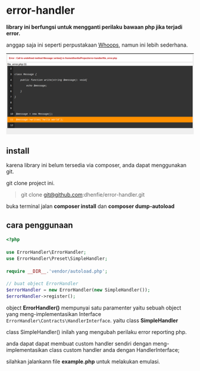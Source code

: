 # error-handler
**library ini berfungsi untuk mengganti perilaku bawaan php jika terjadi error.**

anggap saja ini seperti perpustakaan [Whoops](https://github.com/filp/whoops), namun ini lebih sederhana.

![sample.png d](https://raw.githubusercontent.com/dhenfie/error-handler/master/sample.png)

## install
karena library ini belum tersedia via composer, anda dapat menggunakan git. 

git clone project ini.
> git clone git@github.com:dhenfie/error-handler.git

buka terminal jalan **composer install** dan **composer dump-autoload**

## cara penggunaan
```php
<?php

use ErrorHandler\ErrorHandler;
use ErrorHandler\Preset\SimpleHandler;

require __DIR__.'vendor/autoload.php';

// buat object ErrorHandler
$errorHandler = new ErrorHandler(new SimpleHandler());
$errorHandler->register();
```

object **ErrorHandler()** mempunyai satu paramenter yaitu sebuah object yang meng-implementasikan Interface `ErrorHandler\Contracts\HandlerInterface`.
yaitu class **SimpleHandler**

class SimpleHandler() inilah yang mengubah perilaku error reporting php.

anda dapat dapat membuat custom handler sendiri dengan meng-implementasikan class custom handler anda dengan HandlerInterface;

silahkan jalankann file **example.php** untuk melakukan emulasi.